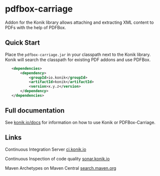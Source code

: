 pdfbox-carriage
===============

Addon for the Konik library allows attaching and extracting XML content to PDFs with the help of PDFBox.


Quick Start
-----------
Place the ``pdfbox-carriage.jar`` in your classpath next to the Konik library. Konik will search the classpath for existing PDF addons and use PDFBox.

```xml
   <dependencies>
       <dependency>
           <groupId>io.konik</groupId>
           <artifactId>konik</artifactId>
           <version>x.y.z</version>
       </dependency>
   </dependencies>
```

Full documentation
-------------
See [konik.io/docs](http://konik.io/docs) for information on how to use Konik or PDFBox-Carriage.

Links
-------------
Continuous Integration Server [ci.konik.io](http://ci.konik.io)

Continuous Inspection of code quality [sonar.konik.io](http://sonar.konik.io)

Maven Archetypes on Maven Central [search.maven.org](http://search.maven.org/#search%7Cga%7C1%7Cg%3A%22io.konik%22)